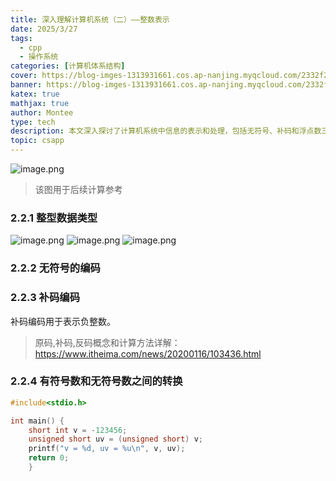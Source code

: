```yaml
---
title: 深入理解计算机系统（二）——整数表示
date: 2025/3/27
tags:
  - cpp
  - 操作系统
categories: [计算机体系结构]
cover: https://blog-imges-1313931661.cos.ap-nanjing.myqcloud.com/2332f23507cda82458edd3e4de5acbc5bac632ef1b139-MmjdkO_fw1200.jpeg
banner: https://blog-imges-1313931661.cos.ap-nanjing.myqcloud.com/2332f23507cda82458edd3e4de5acbc5bac632ef1b139-MmjdkO_fw1200.jpeg
katex: true
mathjax: true
author: Montee
type: tech
description: 本文深入探讨了计算机系统中信息的表示和处理，包括无符号、补码和浮点数三种数字表示方式，以及信息存储、字节顺序、字符串和代码表示。文章强调了字长的重要性，解释了十六进制表示法，并讨论了字节顺序对数据存储的影响。通过C语言程序示例，展示了不同数据类型在内存中的存储方式，验证了小端存储模式，并探讨了布尔代数和位级运算在C语言中的应用。
topic: csapp
---
```


![image.png](https://blog-imges-1313931661.cos.ap-nanjing.myqcloud.com/20250327220619.png)
> 该图用于后续计算参考

### 2.2.1 整型数据类型
![image.png](https://blog-imges-1313931661.cos.ap-nanjing.myqcloud.com/20250327220822.png)
![image.png](https://blog-imges-1313931661.cos.ap-nanjing.myqcloud.com/20250327220834.png)
![image.png](https://blog-imges-1313931661.cos.ap-nanjing.myqcloud.com/20250327221012.png)

### 2.2.2 无符号的编码

### 2.2.3 补码编码
补码编码用于表示负整数。

> 原码,补码,反码概念和计算方法详解：https://www.itheima.com/news/20200116/103436.html

### 2.2.4 有符号数和无符号数之间的转换

```CPP
#include<stdio.h> 

int main() {
	short int v = -123456;
	unsigned short uv = (unsigned short) v;
	printf("v = %d, uv = %u\n", v, uv);
	return 0;
	}       
```

